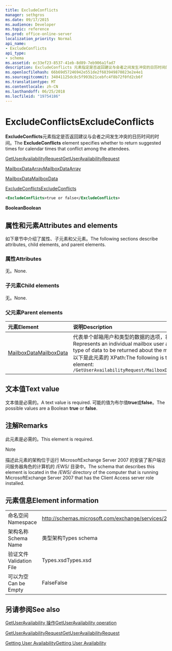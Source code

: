 ```yaml
---
title: ExcludeConflicts
manager: sethgros
ms.date: 09/17/2015
ms.audience: Developer
ms.topic: reference
ms.prod: office-online-server
localization_priority: Normal
api_name:
- ExcludeConflicts
api_type:
- schema
ms.assetid: ec33ef23-8537-41eb-8d89-7eb906a1fad7
description: ExcludeConflicts 元素指定是否返回建议与会者之间发生冲突的日历时间的时间。
ms.openlocfilehash: 66b69d57246942e551de2f683949870823e2e4e1
ms.sourcegitcommit: 34041125dc8c5f993b21cebfc4f8b72f0fd2cb6f
ms.translationtype: MT
ms.contentlocale: zh-CN
ms.lasthandoff: 06/25/2018
ms.locfileid: "19754186"
---
```

# <a name="excludeconflicts"></a><span data-ttu-id="80069-103">ExcludeConflicts</span><span class="sxs-lookup"><span data-stu-id="80069-103">ExcludeConflicts</span></span>

<span data-ttu-id="80069-104">**ExcludeConflicts**元素指定是否返回建议与会者之间发生冲突的日历时间的时间。</span><span class="sxs-lookup"><span data-stu-id="80069-104">The **ExcludeConflicts** element specifies whether to return suggested times for calendar times that conflict among the attendees.</span></span> 
  
[<span data-ttu-id="80069-105">GetUserAvailabilityRequest</span><span class="sxs-lookup"><span data-stu-id="80069-105">GetUserAvailabilityRequest</span></span>](getuseravailabilityrequest.md)
  
[<span data-ttu-id="80069-106">MailboxDataArray</span><span class="sxs-lookup"><span data-stu-id="80069-106">MailboxDataArray</span></span>](mailboxdataarray.md)
  
[<span data-ttu-id="80069-107">MailboxData</span><span class="sxs-lookup"><span data-stu-id="80069-107">MailboxData</span></span>](mailboxdata.md)
  
[<span data-ttu-id="80069-108">ExcludeConflicts</span><span class="sxs-lookup"><span data-stu-id="80069-108">ExcludeConflicts</span></span>](excludeconflicts.md)
  
```xml
<ExcludeConflicts>true or false</ExcludeConflicts>
```

 <span data-ttu-id="80069-109">**Boolean**</span><span class="sxs-lookup"><span data-stu-id="80069-109">**Boolean**</span></span>
## <a name="attributes-and-elements"></a><span data-ttu-id="80069-110">属性和元素</span><span class="sxs-lookup"><span data-stu-id="80069-110">Attributes and elements</span></span>

<span data-ttu-id="80069-111">如下章节中介绍了属性、子元素和父元素。</span><span class="sxs-lookup"><span data-stu-id="80069-111">The following sections describe attributes, child elements, and parent elements.</span></span>
  
### <a name="attributes"></a><span data-ttu-id="80069-112">属性</span><span class="sxs-lookup"><span data-stu-id="80069-112">Attributes</span></span>

<span data-ttu-id="80069-113">无。</span><span class="sxs-lookup"><span data-stu-id="80069-113">None.</span></span>
  
### <a name="child-elements"></a><span data-ttu-id="80069-114">子元素</span><span class="sxs-lookup"><span data-stu-id="80069-114">Child elements</span></span>

<span data-ttu-id="80069-115">无。</span><span class="sxs-lookup"><span data-stu-id="80069-115">None.</span></span>
  
### <a name="parent-elements"></a><span data-ttu-id="80069-116">父元素</span><span class="sxs-lookup"><span data-stu-id="80069-116">Parent elements</span></span>

|<span data-ttu-id="80069-117">**元素**</span><span class="sxs-lookup"><span data-stu-id="80069-117">**Element**</span></span>|<span data-ttu-id="80069-118">**说明**</span><span class="sxs-lookup"><span data-stu-id="80069-118">**Description**</span></span>|
|:-----|:-----|
|[<span data-ttu-id="80069-119">MailboxData</span><span class="sxs-lookup"><span data-stu-id="80069-119">MailboxData</span></span>](mailboxdata.md) <br/> |<span data-ttu-id="80069-120">代表单个邮箱用户和类型的数据的选项，将返回有关邮箱用户。</span><span class="sxs-lookup"><span data-stu-id="80069-120">Represents an individual mailbox user and options for the type of data to be returned about the mailbox user.</span></span>  <br/> <span data-ttu-id="80069-121">以下是此元素的 XPath:</span><span class="sxs-lookup"><span data-stu-id="80069-121">The following is the XPath to this element:</span></span>  <br/>  `/GetUserAvailabilityRequest/MailboxDataArray/MailboxData` <br/> |
   
## <a name="text-value"></a><span data-ttu-id="80069-122">文本值</span><span class="sxs-lookup"><span data-stu-id="80069-122">Text value</span></span>

<span data-ttu-id="80069-123">文本值是必需的。</span><span class="sxs-lookup"><span data-stu-id="80069-123">A text value is required.</span></span> <span data-ttu-id="80069-124">可能的值为布尔值**true**或**false**。</span><span class="sxs-lookup"><span data-stu-id="80069-124">The possible values are a Boolean **true** or **false**.</span></span>
  
## <a name="remarks"></a><span data-ttu-id="80069-125">注解</span><span class="sxs-lookup"><span data-stu-id="80069-125">Remarks</span></span>

<span data-ttu-id="80069-126">此元素是必需的。</span><span class="sxs-lookup"><span data-stu-id="80069-126">This element is required.</span></span>
  
> [!NOTE]
> <span data-ttu-id="80069-127">描述此元素的架构位于运行 MicrosoftExchange Server 2007 的安装了客户端访问服务器角色的计算机的 /EWS/ 目录中。</span><span class="sxs-lookup"><span data-stu-id="80069-127">The schema that describes this element is located in the /EWS/ directory of the computer that is running MicrosoftExchange Server 2007 that has the Client Access server role installed.</span></span> 
  
## <a name="element-information"></a><span data-ttu-id="80069-128">元素信息</span><span class="sxs-lookup"><span data-stu-id="80069-128">Element information</span></span>

|||
|:-----|:-----|
|<span data-ttu-id="80069-129">命名空间</span><span class="sxs-lookup"><span data-stu-id="80069-129">Namespace</span></span>  <br/> |http://schemas.microsoft.com/exchange/services/2006/types  <br/> |
|<span data-ttu-id="80069-130">架构名称</span><span class="sxs-lookup"><span data-stu-id="80069-130">Schema Name</span></span>  <br/> |<span data-ttu-id="80069-131">类型架构</span><span class="sxs-lookup"><span data-stu-id="80069-131">Types schema</span></span>  <br/> |
|<span data-ttu-id="80069-132">验证文件</span><span class="sxs-lookup"><span data-stu-id="80069-132">Validation File</span></span>  <br/> |<span data-ttu-id="80069-133">Types.xsd</span><span class="sxs-lookup"><span data-stu-id="80069-133">Types.xsd</span></span>  <br/> |
|<span data-ttu-id="80069-134">可以为空</span><span class="sxs-lookup"><span data-stu-id="80069-134">Can be Empty</span></span>  <br/> |<span data-ttu-id="80069-135">False</span><span class="sxs-lookup"><span data-stu-id="80069-135">False</span></span>  <br/> |
   
## <a name="see-also"></a><span data-ttu-id="80069-136">另请参阅</span><span class="sxs-lookup"><span data-stu-id="80069-136">See also</span></span>



[<span data-ttu-id="80069-137">GetUserAvailability 操作</span><span class="sxs-lookup"><span data-stu-id="80069-137">GetUserAvailability operation</span></span>](getuseravailability-operation.md)
  
[<span data-ttu-id="80069-138">GetUserAvailabilityRequest</span><span class="sxs-lookup"><span data-stu-id="80069-138">GetUserAvailabilityRequest</span></span>](getuseravailabilityrequest.md)


[<span data-ttu-id="80069-139">Getting User Availability</span><span class="sxs-lookup"><span data-stu-id="80069-139">Getting User Availability</span></span>](http://msdn.microsoft.com/library/d4133fcb-9b0f-4e6b-aadf-a389da83516a%28Office.15%29.aspx)

